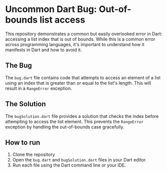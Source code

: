 # Uncommon Dart Bug: Out-of-bounds list access

This repository demonstrates a common but easily overlooked error in Dart: accessing a list index that is out of bounds.  While this is a common error across programming languages, it's important to understand how it manifests in Dart and how to avoid it.

## The Bug
The `bug.dart` file contains code that attempts to access an element of a list using an index that is greater than or equal to the list's length. This will result in a `RangeError` exception.

## The Solution
The `bugSolution.dart` file provides a solution that checks the index before attempting to access the list element.  This prevents the `RangeError` exception by handling the out-of-bounds case gracefully.

## How to run
1. Clone the repository
2. Open the `bug.dart` and `bugSolution.dart` files in your Dart editor.
3. Run each file using the Dart command line or your IDE.